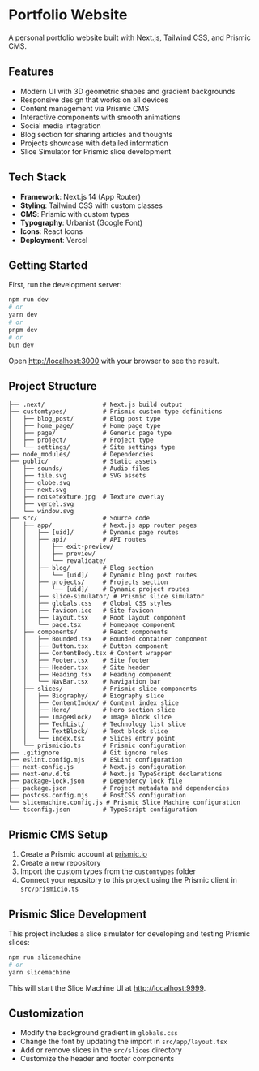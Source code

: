 # Portfolio Website

A personal portfolio website built with Next.js, Tailwind CSS, and Prismic CMS.

## Features

- Modern UI with 3D geometric shapes and gradient backgrounds
- Responsive design that works on all devices
- Content management via Prismic CMS
- Interactive components with smooth animations
- Social media integration
- Blog section for sharing articles and thoughts
- Projects showcase with detailed information
- Slice Simulator for Prismic slice development

## Tech Stack

- **Framework**: Next.js 14 (App Router)
- **Styling**: Tailwind CSS with custom classes
- **CMS**: Prismic with custom types
- **Typography**: Urbanist (Google Font)
- **Icons**: React Icons
- **Deployment**: Vercel

## Getting Started

First, run the development server:

```bash
npm run dev
# or
yarn dev
# or
pnpm dev
# or
bun dev
```

Open [http://localhost:3000](http://localhost:3000) with your browser to see the result.

## Project Structure
```
├── .next/                # Next.js build output
├── customtypes/          # Prismic custom type definitions
│   ├── blog_post/        # Blog post type
│   ├── home_page/        # Home page type
│   ├── page/             # Generic page type
│   ├── project/          # Project type
│   └── settings/         # Site settings type
├── node_modules/         # Dependencies
├── public/               # Static assets
│   ├── sounds/           # Audio files
│   ├── file.svg          # SVG assets
│   ├── globe.svg
│   ├── next.svg
│   ├── noisetexture.jpg  # Texture overlay
│   ├── vercel.svg
│   └── window.svg
├── src/                  # Source code
│   ├── app/              # Next.js app router pages
│   │   ├── [uid]/        # Dynamic page routes
│   │   ├── api/          # API routes
│   │   │   ├── exit-preview/
│   │   │   ├── preview/ 
│   │   │   └── revalidate/
│   │   ├── blog/         # Blog section
│   │   │   └── [uid]/    # Dynamic blog post routes
│   │   ├── projects/     # Projects section
│   │   │   └── [uid]/    # Dynamic project routes
│   │   ├── slice-simulator/ # Prismic slice simulator
│   │   ├── globals.css   # Global CSS styles
│   │   ├── favicon.ico   # Site favicon
│   │   ├── layout.tsx    # Root layout component
│   │   └── page.tsx      # Homepage component
│   ├── components/       # React components
│   │   ├── Bounded.tsx   # Bounded container component
│   │   ├── Button.tsx    # Button component
│   │   ├── ContentBody.tsx # Content wrapper
│   │   ├── Footer.tsx    # Site footer
│   │   ├── Header.tsx    # Site header
│   │   ├── Heading.tsx   # Heading component
│   │   └── NavBar.tsx    # Navigation bar
│   ├── slices/           # Prismic slice components
│   │   ├── Biography/    # Biography slice
│   │   ├── ContentIndex/ # Content index slice
│   │   ├── Hero/         # Hero section slice
│   │   ├── ImageBlock/   # Image block slice
│   │   ├── TechList/     # Technology list slice
│   │   ├── TextBlock/    # Text block slice
│   │   └── index.tsx     # Slices entry point
│   └── prismicio.ts      # Prismic configuration
├── .gitignore            # Git ignore rules
├── eslint.config.mjs     # ESLint configuration
├── next-config.js        # Next.js configuration
├── next-env.d.ts         # Next.js TypeScript declarations
├── package-lock.json     # Dependency lock file
├── package.json          # Project metadata and dependencies
├── postcss.config.mjs    # PostCSS configuration
└── slicemachine.config.js # Prismic Slice Machine configuration
└── tsconfig.json         # TypeScript configuration

```

## Prismic CMS Setup

1. Create a Prismic account at [prismic.io](https://prismic.io)
2. Create a new repository
3. Import the custom types from the `customtypes` folder
4. Connect your repository to this project using the Prismic client in `src/prismicio.ts`


## Prismic Slice Development

This project includes a slice simulator for developing and testing Prismic slices:

```bash
npm run slicemachine
# or
yarn slicemachine
```

This will start the Slice Machine UI at [http://localhost:9999](http://localhost:9999).

## Customization

- Modify the background gradient in `globals.css`
- Change the font by updating the import in `src/app/layout.tsx`
- Add or remove slices in the `src/slices` directory
- Customize the header and footer components
